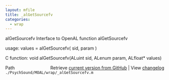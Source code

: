 ```yaml
---
layout: mfile
title: _alGetSourcefv
categories:
  - wrap
---
```


alGetSourcefv  Interface to OpenAL function alGetSourcefv

usage:  values = alGetSourcefv\( sid, param \)

C function:  void alGetSourcefv\(ALuint sid, ALenum param, ALfloat\* values\)


<div class="code_header" style="text-align:right;">
  <span style="float:left;">Path&nbsp;&nbsp;</span> <span class="counter">Retrieve <a href=
  "https://raw.github.com/Psychtoolbox-3/Psychtoolbox-3/beta/./PsychSound/MOAL/wrap/_alGetSourcefv.m">current version from GitHub</a> | View <a href=
  "https://github.com/Psychtoolbox-3/Psychtoolbox-3/commits/beta/./PsychSound/MOAL/wrap/_alGetSourcefv.m">changelog</a></span>
</div>
<div class="code">
  <code>./PsychSound/MOAL/wrap/_alGetSourcefv.m</code>
</div>

